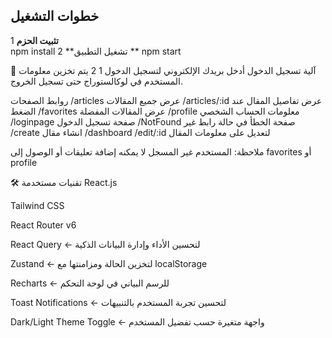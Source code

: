 ## **خطوات التشغيل**
1 **تثبيت الحزم**  
npm install
2 **تشغيل التطبيق **
npm start

🔐 آلية تسجيل الدخول
أدخل بريدك الإلكتروني لتسجيل الدخول  1
2 يتم تخزين معلومات المستخدم في لوكالستوراج حتى تسجيل الخروج.


روابط الصفحات
/articles	عرض جميع المقالات
/articles/:id عرض تفاصيل المقال عند الضغط
/favorites	عرض المقالات المفضلة
/profile	معلومات الحساب الشخصي
/loginpage	صفحة تسجيل الدخول
/NotFound	صفحة الخطأ في حالة رابط غير 
/create انشاء مقال 
/dashboard 
/edit/:id لتعديل على معلومات المقال 



ملاحظة: المستخدم غير المسجل لا يمكنه إضافة تعليقات أو الوصول إلى 
favorites أو profile

🛠 تقنيات مستخدمة
React.js

Tailwind CSS

React Router v6

React Query ← لتحسين الأداء وإدارة البيانات الذكية

Zustand ← لتخزين الحالة ومزامنتها مع localStorage

Recharts ← للرسم البياني في لوحة التحكم

Toast Notifications ← لتحسين تجربة المستخدم بالتنبيهات

Dark/Light Theme Toggle ← واجهة متغيرة حسب تفضيل المستخدم
